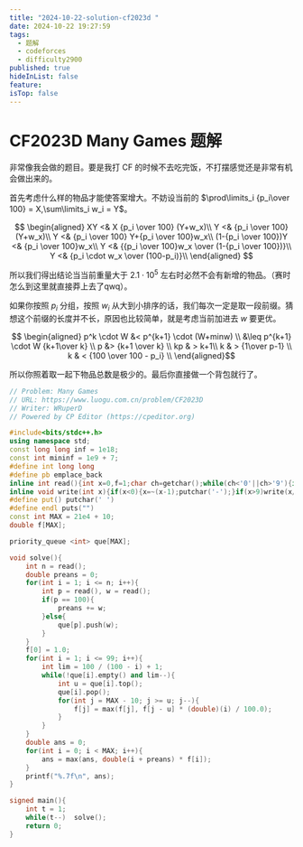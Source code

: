 ```yaml
---
title: "2024-10-22-solution-cf2023d "
date: 2024-10-22 19:27:59
tags:
  - 题解
  - codeforces
  - difficulty2900
published: true
hideInList: false
feature: 
isTop: false
---
```

# CF2023D Many Games 题解
非常像我会做的题目。要是我打 CF 的时候不去吃完饭，不打摆感觉还是非常有机会做出来的。

首先考虑什么样的物品才能使答案增大。不妨设当前的 $\prod\limits_i {p_i\over 100} = X,\sum\limits_i w_i = Y$。

$$
\begin{aligned}
XY <& X {p_i \over 100} (Y+w_x)\\
Y <& {p_i \over 100} (Y+w_x)\\
Y <& {p_i \over 100} Y+{p_i \over 100}w_x\\
(1-{p_i \over 100})Y <& {p_i \over 100}w_x\\
Y <& {{p_i \over 100}w_x \over (1-{p_i \over 100})}\\
Y <& {p_i \cdot w_x \over (100-p_i)}\\
\end{aligned}
$$

所以我们得出结论当当前重量大于 $2.1 \cdot 10^5$ 左右时必然不会有新增的物品。（赛时怎么到这里就直接莽上去了qwq）。   

如果你按照 $p_i$ 分组，按照 $w_i$ 从大到小排序的话，我们每次一定是取一段前缀。猜想这个前缀的长度并不长，原因也比较简单，就是考虑当前加进去 $w$ 要更优。 

$$ \begin{aligned} 
p^k \cdot W &< p^{k+1} \cdot (W+minw) \\
 &\leq p^{k+1} \cdot W {k+1\over k} \\
 p &> {k+1 \over k} \\
 kp & > k+1\\
 k & > {1\over p-1} \\
 k & < {100 \over 100 - p_i} \\
\end{aligned}$$

所以你照着取一起下物品总数是极少的。最后你直接做一个背包就行了。

```cpp
// Problem: Many Games
// URL: https://www.luogu.com.cn/problem/CF2023D
// Writer: WRuperD
// Powered by CP Editor (https://cpeditor.org)

#include<bits/stdc++.h>
using namespace std;
const long long inf = 1e18;
const int mininf = 1e9 + 7;
#define int long long
#define pb emplace_back
inline int read(){int x=0,f=1;char ch=getchar();while(ch<'0'||ch>'9'){if(ch=='-')f=-1;ch=getchar();}while(ch>='0'&&ch<='9'){x=(x<<1)+(x<<3)+(ch^48);ch=getchar();}return x*f;}
inline void write(int x){if(x<0){x=~(x-1);putchar('-');}if(x>9)write(x/10);putchar(x%10+'0');}
#define put() putchar(' ')
#define endl puts("")
const int MAX = 21e4 + 10;
double f[MAX];

priority_queue <int> que[MAX];

void solve(){
	int n = read();
	double preans = 0;
	for(int i = 1; i <= n; i++){
		int p = read(), w = read();
		if(p == 100){
			preans += w;
		}else{
			que[p].push(w);
		}
	}
	f[0] = 1.0;
	for(int i = 1; i <= 99; i++){
		int lim = 100 / (100 - i) + 1;
		while(!que[i].empty() and lim--){
			int u = que[i].top();
			que[i].pop();
			for(int j = MAX - 10; j >= u; j--){
				f[j] = max(f[j], f[j - u] * (double)(i) / 100.0);
			}
		}
	}
	double ans = 0;
	for(int i = 0; i < MAX; i++){
		ans = max(ans, double(i + preans) * f[i]);	
	}
	printf("%.7f\n", ans);
}

signed main(){
	int t = 1;
	while(t--)	solve();
	return 0;
}
```